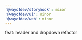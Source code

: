 ```yaml
---
'@wayofdev/storybook': minor
'@wayofdev/ui': minor
'@wayofdev/web': minor
---
```


feat: header and dropdown refactor
